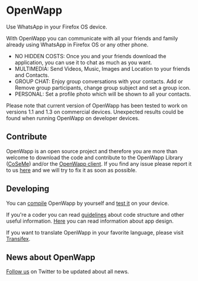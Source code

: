 # OpenWapp

Use WhatsApp in your Firefox OS device. 

With OpenWapp you can communicate with all your friends and family already using WhatsApp in Firefox OS or any other phone.

- NO HIDDEN COSTS: Once you and your friends download the application, you can use it to chat as much as you want.
- MULTIMEDIA: Send Videos, Music, Images and Location to your friends and Contacts.
- GROUP CHAT: Enjoy group conversations with your contacts. Add or Remove group participants, change group subject and set a group icon.
- PERSONAL: Set a profile photo which will be shown to all your contacts.

Please note that current version of OpenWapp has been tested to work on versions 1.1 and 1.3 on commercial devices. Unexpected results could be found when running OpenWapp on developer devices.

## Contribute

OpenWapp is an open source project and therefore you are more than welcome to download the code and contribute to the OpenWapp Library ([CoSeMe](https://github.com/mozillahispano/coseme)) and/or the [OpenWapp client](https://github.com/mozillahispano/openwapp/wiki). If you find any issue please report it to us [here](https://github.com/mozillahispano/openwapp/issues) and we will try to fix it as soon as possible.

## Developing

You can [compile](https://github.com/mozillahispano/openwapp/wiki/Compilation) OpenWapp by yourself and [test it](https://github.com/mozillahispano/openwapp/wiki/Testing) on your device.

If you're a coder you can read [guidelines](https://github.com/mozillahispano/openwapp/wiki/Developing) about code structure and other useful information. [Here](https://github.com/mozillahispano/openwapp/wiki/Design) you can read information about app design.

If you want to translate OpenWapp in your favorite language, please visit [Transifex](https://www.transifex.com/projects/p/openwapp/).

## News about OpenWapp
[Follow us](https://twitter.com/openwapp) on Twitter to be updated about all news.

